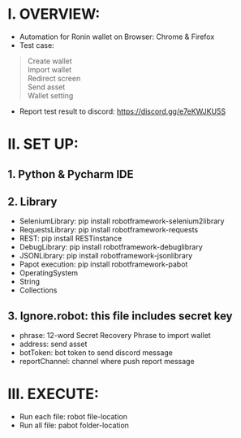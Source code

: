 # I. OVERVIEW:
- Automation for Ronin wallet on Browser: Chrome & Firefox
- Test case:
> Create wallet  
> Import wallet  
> Redirect screen  
> Send asset  
> Wallet setting
- Report test result to discord: https://discord.gg/e7eKWJKU5S

# II. SET UP:
## 1. Python & Pycharm IDE
## 2. Library
- SeleniumLibrary: pip install robotframework-selenium2library
- RequestsLibrary: pip install robotframework-requests
- REST: pip install RESTinstance
- DebugLibrary: pip install robotframework-debuglibrary
- JSONLibrary: pip install robotframework-jsonlibrary
- Papot execution: pip install robotframework-pabot
- OperatingSystem
- String
- Collections

## 3. Ignore.robot: this file includes secret key
- phrase: 12-word Secret Recovery Phrase to import wallet
- address: send asset
- botToken: bot token to send discord message
- reportChannel: channel where push report message

# III. EXECUTE:
- Run each file: robot file-location
- Run all file: pabot folder-location